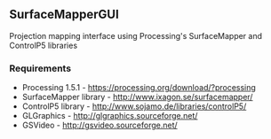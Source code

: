 ## SurfaceMapperGUI

Projection mapping interface using Processing's SurfaceMapper and ControlP5 libraries

### Requirements
* Processing 1.5.1 - https://processing.org/download/?processing
* SurfaceMapper library - http://www.ixagon.se/surfacemapper/
* ControlP5 library - http://www.sojamo.de/libraries/controlP5/
* GLGraphics - http://glgraphics.sourceforge.net/
* GSVideo - http://gsvideo.sourceforge.net/

